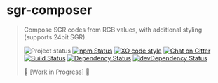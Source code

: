 # sgr-composer
>Compose SGR codes from RGB values, with additional styling (supports 24bit SGR).
>
>![Project status][project-badge]
[![npm Status][npm-badge]][npm]
[![XO code style][xo-badge]][xo]
[![Chat on Gitter][gitter-badge]][gitter]  
[![Build Status][build-badge]][travis]
[![Dependency Status][david-badge]][david]
[![devDependency Status][david-dev-badge]][david-dev]
>
>:nut_and_bolt: [Work in Progress] :nut_and_bolt:


[project-badge]: http://img.shields.io/badge/status-beta-blue.svg?style=flat
[build-badge]: http://img.shields.io/travis/MarkGriffiths/sgr-composer.svg?branch=master&style=flat
[david-badge]: http://img.shields.io/david/MarkGriffiths/sgr-composer.svg?style=flat
[david-dev-badge]: http://img.shields.io/david/dev/MarkGriffiths/sgr-composer.svg?style=flat
[npm-badge]: https://img.shields.io/npm/v/sgr-composer.svg?style=flat
[xo-badge]: https://img.shields.io/badge/code_style-XO-5ed9c7.svg
[gitter-badge]: https://badges.gitter.im/MarkGriffiths/help.svg

[travis]: https://travis-ci.org/MarkGriffiths/sgr-composer
[david]: https://david-dm.org/MarkGriffiths/sgr-composer
[david-dev]: https://david-dm.org/MarkGriffiths/sgr-composer#info=devDependencies
[npm]: https://www.npmjs.com/package/sgr-composer
[xo]: https://github.com/sindresorhus/xo
[gitter]: https://gitter.im/MarkGriffiths/help?utm_source=badge&utm_medium=badge&utm_campaign=pr-badge&utm_content=badge
